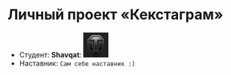 # Личный проект «Кекстаграм»

- Студент: <b>Shavqat</b>: <img src="./img/userProfile.jpg" alt="Shavqat" width="50"/>
- Наставник: `Сам себе наставник :)`
